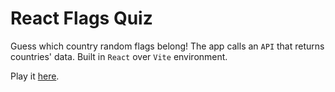 # React Flags Quiz

Guess which country random flags belong! The app calls an `API` that returns countries' data. Built in `React` over `Vite` environment.

Play it [here](https://reactjs-flags-quiz.netlify.app/).
